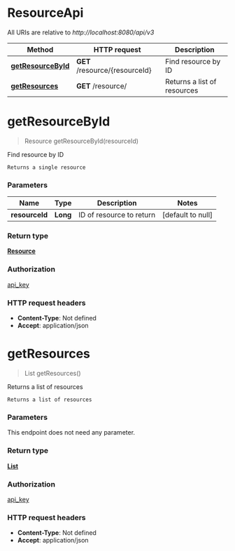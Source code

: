 # ResourceApi

All URIs are relative to *http://localhost:8080/api/v3*

| Method | HTTP request | Description |
|------------- | ------------- | -------------|
| [**getResourceById**](ResourceApi.md#getResourceById) | **GET** /resource/{resourceId} | Find resource by ID |
| [**getResources**](ResourceApi.md#getResources) | **GET** /resource/ | Returns a list of resources |


<a name="getResourceById"></a>
# **getResourceById**
> Resource getResourceById(resourceId)

Find resource by ID

    Returns a single resource

### Parameters

|Name | Type | Description  | Notes |
|------------- | ------------- | ------------- | -------------|
| **resourceId** | **Long**| ID of resource to return | [default to null] |

### Return type

[**Resource**](../Models/Resource.md)

### Authorization

[api_key](../README.md#api_key)

### HTTP request headers

- **Content-Type**: Not defined
- **Accept**: application/json

<a name="getResources"></a>
# **getResources**
> List getResources()

Returns a list of resources

    Returns a list of resources

### Parameters
This endpoint does not need any parameter.

### Return type

[**List**](../Models/Resource.md)

### Authorization

[api_key](../README.md#api_key)

### HTTP request headers

- **Content-Type**: Not defined
- **Accept**: application/json

